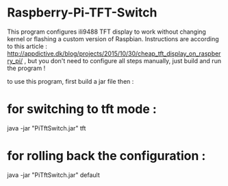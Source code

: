 # Raspberry-Pi-TFT-Switch
This program configures ili9488 TFT display to work without changing kernel or flashing a custom version of Raspbian.
Instructions are according to this article : http://appdictive.dk/blog/projects/2015/10/30/cheap_tft_display_on_raspberry_pi/ , but you don't need to configure all steps manually, just build and run the program !

to use this program, first build a jar file then :

# for switching to tft mode :
java -jar "PiTftSwitch.jar" tft


# for rolling back the configuration :
java -jar "PiTftSwitch.jar" default
